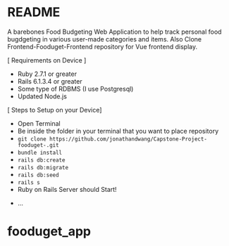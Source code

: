 # README

A barebones Food Budgeting Web Application to help track personal food bugdgeting in various user-made categories and items. Also Clone Frontend-Fooduget-Frontend repository for Vue frontend display. 

[ Requirements on Device ]
- Ruby 2.7.1 or greater
- Rails 6.1.3.4 or greater
- Some type of RDBMS (I use Postgresql)
- Updated Node.js

[ Steps to Setup on your Device]
- Open Terminal 
- Be inside the folder in your terminal that you want to place repository
- `git clone https://github.com/jonathandwang/Capstone-Project-fooduget-.git`
- `bundle install`
- `rails db:create `
- `rails db:migrate`
- `rails db:seed`
- `rails s`
- Ruby on Rails Server should Start!

* ...
# fooduget_app
